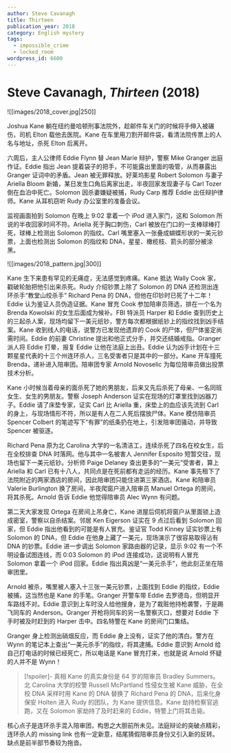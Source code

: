 ```yaml
---
author: Steve Cavanagh
title: Thirteen
publication_year: 2018
category: English mystery
tags:
  - impossible_crime
  - locked_room
wordpress_id: 6600
---
```


# Steve Cavanagh, <i>Thirteen</i> (2018)

![[images/2018_cover.jpg|250]]

Joshua Kane 躺在纽约曼哈顿刑事法院外，趁邮件车关门的时候将手伸入被碾伤，司机 Elton 载他去医院。Kane 在车里用刀割开邮件袋，看清法院传票上的人名与地址，杀死 Elton 后离开。

六周后，主人公律师 Eddie Flynn 替 Jean Marie 辩护，警察 Mike Granger 出庭作证。Eddie 指出 Jean 提着袋子的把手，不可能露出里面的吸管，从而暴露出 Granger 证词中的矛盾。Jean 被无罪释放。好莱坞影星 Robert Solomon 与妻子 Ariella Bloom 新婚，某日发生口角后离家出走，半夜回家发现妻子与 Carl Tozer 倒在血泊中死亡。Solomon 因杀妻嫌疑被捕，Rudy Carp 推荐 Eddie 出任辩护律师。Kane 从耳机窃听 Rudy 办公室里的准备会议。

监视画面拍到 Solomon 在晚上 9:02 拿着一个 iPod 进入家门，这和 Solomon 所说的半夜回家时间不符。Ariella 死于胸口刺伤，Carl 被放在门口的一支棒球棒打死，球棒上检测出 Solomon 的指纹。Carl 嘴里塞入一张叠成蝴蝶形状的一美元钞票，上面也检测出 Solomon 的指纹和 DNA，星星、橄榄枝、箭头的部分被涂黑。

![[images/2018_pattern.jpg|300]]

Kane 生下来患有罕见的无痛症，无法感觉到疼痛。Kane 抵达 Wally Cook 家，戳破轮胎把他引出来杀死。Rudy 介绍钞票上除了 Solomon 的 DNA 还检测出连环杀手“教堂山绞杀手” Richard Pena 的 DNA，但他在印钞时已死了十二年！Eddie 认为鉴证人员伪造证据。Kane 冒充 Cook 参加陪审员筛选，排在一个名为 Brenda Kowolski 的女生后面成为候补。FBI 特派员 Harper 和 Eddie 查到历史上的三起杀人案，现场均留下一美元纸钞，警方每次都根据纸钞上的指纹找到凶手结案。Kane 收到线人的电话，说警方已发现他遗弃的 Cook 的尸体，但尸体鉴定尚需时间。Eddie 的前妻 Christine 提出和他正式分手，并交还结婚戒指。Granger 派人将 Eddie 打晕，报复 Eddie 让他在法庭上出丑。Eddie 认为凶手计划在十三颗星星代表的十三个州连环杀人，三名受害者只是其中的一部分。Kane 开车撞死 Brenda，递补进入陪审团。陪审团专家 Arnold Novoselic 为每位陪审员做出投票技术分析。

Kane 小时候当着母亲的面杀死了她的男朋友，后来又先后杀死了母亲、一名同班女生、女生的男朋友。警察 Joseph Anderson 证实在现场的灯罩里找到凶器刀子。Eddie 请了床垫专家，证实 Carl 比 Ariella 重，床垫上的血应该先流到 Carl 的身上，与现场情形不符，所以是有人在二人死后摆放尸体。Kane 模仿陪审员 Spencer Colbert 的笔迹写下“有罪”的纸条扔在地上，引发陪审团骚动，并导致 Spencer 被驱逐。

Richard Pena 原为北 Carolina 大学的一名清洁工，连续杀死了四名在校女生，后在全校排查 DNA 时落网。他与其中一名被害人 Jennifer Esposito 短暂交往，现场也留下一美元纸钞。分析师 Paige Delaney 查出更多的“一美元”受害者，算上 Ariella 和 Carl 已有十八人，共同点是在死前都有走运的经历。Kane 事先租下了法院附近的两家酒店的房间，因此陪审团只能住进第三家酒店。Kane 和陪审员 Valerie Burlington 换了房间，半夜爬窗户进入陪审员 Manuel Ortega 的房间，将其杀死。Arnold 告诉 Eddie 他觉得陪审员 Alec Wynn 有问题。

第二天大家发现 Ortega 在房间上吊身亡，Kane 进屋后伺机将窗户从里面锁上造成密室，警察以自杀结案。邻居 Ken Eigerson 证实在 9 点过后看到 Solomon 回家，但 Eddie 指出他看到的可能是有人冒充。鉴证官 Todd Kinney 证实钞票上有 Solomon 的 DNA，但 Eddie 在他身上藏了一美元，现场演示了很容易取得沾有 DNA 的钞票。Eddie 进一步调出 Solomon 家路由器的记录，显示 9:02 有一个不明设备试图连线，而 0:03 Solomon 的 iPod 连接成功，这说明有人冒充 Solomon 拿着一个 iPod 回家。Eddie 指出真凶是“一美元杀手”，他此刻正坐在陪审团里。

Arnold 被杀，嘴里被人塞入十三张一美元钞票，上面找到 Eddie 的指纹，Eddie 被捕，这当然也是 Kane 的手笔。Granger 开警车带 Eddie 去罗德岛，但明显开车路线不对。Eddie 意识到上车时没人给他搜身，是为了栽赃他持枪袭警，于是踢飞同车的 Anderson。Granger 开枪将同车的另一名警察灭口，想要对 Eddie 下手时被及时赶到的 Harper 击中。四名特警在 Kane 的房间门口集结。

Granger 身上检测出硝烟反应，而 Eddie 身上没有，证实了他的清白。警方在 Wynn 的笔记本上查出“一美元杀手”的指纹，将其逮捕。Eddie 意识到 Arnold 给自己打电话的时候已经死亡，所以电话是 Kane 冒充打来，也就是说 Arnold 怀疑的人并不是 Wynn！

> [!spoiler]- 真相
> Kane 的真实身份是 64 岁的陪审员 Bradley Summers。北 Carolina 大学的校警 Russell McPartland 性侵女生被 Kane 威胁，在全校 DNA 采样时用 Kane 的 DNA 替换了 Richard Pena 的 DNA，后来化身保安 Holten 进入 Rudy 的团队，为 Kane 提供信息。Kane 劫持检察官逃跑，又在 Solomon 家劫持了及时赶来的 Eddie，特警上门将其击毙。

核心点子是连环杀手混入陪审团，构思之大胆前所未见。法庭辩论的突破点精彩，连环杀人的 missing link 也有一定新意，结尾猜假陪审员身份又引入新的反转。缺点是前半部节奏较为拖沓。